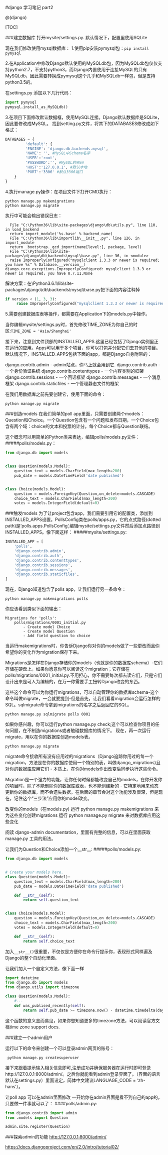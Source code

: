 #django 学习笔记 part2

@(django)


[TOC]

###建立数据库
打开mysite/settings.py.
默认情况下，配置里使用SQLite

现在我们修改使用mysql数据库：
1.使用pip安装pymysql包：`pip install pymysql` 

2.在Application中修改Django默认使用的MySQLdb包，因为MySQLdb包仅仅支持python2.7，不支持python3，而Django内置使用于连接MySQL的只有MySQLdb，因此需要转换成pymysql这个几乎和MySQLdb一样包，但是支持python3.5的。

在settings.py 添加以下几行代码：

```python
import pymysql  
pymysql.install_as_MySQLdb() 
```

3.在项目下面修改默认数据框，使用MySQL连接。Django默认数据库是SQLite，因此要修改成MySQL。
找到setting.py文件，将其下的DATABASES修改成如下格式：


```python
DATABASES = {  
	     'default': {  
	     'ENGINE': 'django.db.backends.mysql',  
	     'NAME': '', #MySQL中Schema名字  
	     'USER':'root',  
	     'PASSWORD':'', #MySQL的密码  
	     'HOST':'127.0.0.1', #默认本地  
	     'PORT':'3306' #默认3306端口  
    }  
}  
```

4.执行manage.py操作：在项目文件下打开CMD执行：

```
python manage.py makemigrations  
python manage.py migrate  
```

执行中可能会输出错误日志：

```
  File "C:\Python36\lib\site-packages\django\db\utils.py", line 110, in load_backend
  return import_module('%s.base' % backend_name)
  File "C:\Python36\lib\importlib\__init__.py", line 126, in import_module
  return _bootstrap._gcd_import(name[level:], package, level)
  File "C:\Python36\lib\site-packages\django\db\backends\mysql\base.py", line 36, in <module>
  raise ImproperlyConfigured("mysqlclient 1.3.3 or newer is required; you have %s" % Database.__version__)
django.core.exceptions.ImproperlyConfigured: mysqlclient 1.3.3 or newer is required; you have 0.7.11.None
```
解决方案：在\Python3.6.1\lib\site-packages\django\db\backends\mysql\base.py把下面的内容注释掉

```python
if version < (1, 3, 3):
     raise ImproperlyConfigured("mysqlclient 1.3.3 or newer is required; you have %s" % Database.__version__)
```

5.需要创建数据库表等操作，都需要在Application下的models.py中操作。


当你编辑mysite/settings.py时，首先修改TIME_ZONE为你自己的时区:`TIME_ZONE = 'Asia/Shanghai'`


接下来，注意到文件顶部的INSTALLED_APPS.这里已经包括了Django实例里正在运行的应用。Apps可以用于多个项目，你可以打包并分配它们去其他的项目。
默认情况下，INSTALLED_APPS包括下面的app，都是Django自身附带的：

django.contrib.admin - admin站点，你马上就会用到它.
django.contrib.auth - 一个身份验证系统
django.contrib.contenttypes - 一个内容类别的框架
django.contrib.sessions - 一个回话框架
django.contrib.messages - 一个消息框架
django.contrib.staticfiles - 一个管理静态文件的框架

在我们用数据库之前先要创建它，使用下面的命令：


```
python manage.py migrate
```


###创造models
在我们简单的poll app里面，只需要创建两个models：Question和Choice。一个Question包含有一个问题和发布日期，一个Choice包含有两个域：choice的文本和投票的计分。每个Choice都与Question联结。

这个概念可以用简单的Python类来表达，编辑polls/models.py文件：
#####polls/models.py：

```python
from django.db import models


class Question(models.Model):
    question_text = models.CharField(max_length=200)
    pub_date = models.DateTimeField('date published')


class Choice(models.Model):
    question = models.ForeignKey(Question,on_delete=models.CASCADE)
    choice_text = models.CharField(max_length=200)
    votes = models.IntegerField(default=0)
```


###触发models
为了让project包含app，我们需要引用它的配置类，添加到INSTALLED_APPS设置。PollsConfig类在polls/apps.py，它的点式路径(dotted path)是’polls.apps.PollsConfig‘,编辑mysite/settings.py文件然后添加点路径到INSTALLED_APPS。像下面这样：
#####mysite/settings.py:

```python
INSTALLED_APP = [
    'polls',
    'django.contrib.admin',
    'django.contrib.auth',
    'django.contrib.contenttypes',
    'django.contrib.sessions',
    'django.contrib.messages',
    'django.contrib.staticfiles',
]
```

现在，Django知道包含了polls app，让我们运行另一条命令：

```
python manage.py makemigrations polls
```

你应该看到类似下面的输出：

```
Migrations for 'polls':
    polls/migrations/0001_initial.py
        - Create model Choice
        - Create model Question
        - Add field question to choice
```

当运行makemigrations时，你告诉Django你对你的models做了一些更改而且你希望你的变化作为migration保存下来。

Migrations是怎样在Django存储你的models（也就是你的数据库schema）-它们存储在硬盘上。如果你愿意你可以阅读这个migration；它存储在polls/migrations/0001_initial.py.不用担心，你不需要每次都去读它们，只是它们设计出来是可人为编辑的，在万一你需要手工扭转Django改变的东西。

这些这个命令可以为你运行migrations，可以自动管理你的数据库schema-这个命令叫做migrate，一会就要提到-但是首先，让我们看看migration会运行怎样的SQL。sqlmigrate命令拿到migrations的名字之后返回它的SQL。

```
python manage.py sqlmigrate polls 0001
```

如果你感兴趣，你可以运行python manage.py check;这个可以检查你项目的任何问题，在不制造migrations或者触碰数据库的情况下。
现在，再一次运行migrate，用以在你的数据库创造models表。

```
python manage.py migrate
```

migrate命令接收所有没有应用过的migrations（Django追踪你用过的每一个migration，方法是在你的数据库使用一个特别的表，叫做django_migrations)且对你的数据库应用它们 - 本质上，在你对models作出改变后同步执行这些命令。

Migration是一个强力的功能，让你任何时候都能改变自己的models，在你开发你的项目时，除了不能删除你的数据库或表，也不能创建新的 - 它特定地用来动态更新你的数据库，而不会遗失数据。在后面的章节会对这个功能涉及很深，但是现在，记住这个“三步法”应用你的model改变。

改变你的models（在models.py)
运行 python manage.py makemigrations 来为这些变化创建migrations
运行 python manage.py migrate 来对数据库应用这些变化


阅读 django-admin documentation，里面有完整的信息，可以在里面获取 manage.py 工具的用法。

让我们为Question和Choice添加一个__str__:
#####polls/models.py:

```python
from django.db import models


# Create your models here.
class Question(models.Model):
    question_text = models.CharField(max_length=200)
    pub_date = models.DateTimeField('date published')

    def __str__(self):
        return self.question_text


class Choice(models.Model):
    question = models.ForeignKey(Question,on_delete=models.CASCADE)
    choice_text = models.CharField(max_length=200)
    votes = models.IntegerField(default=0)

    def __str__(self):
        return self.choice_text

```

加入`__str__()`很重要，不仅仅是方便你在命令行提示你，表现形式同样遍及Django的整个自动化里面。

让我们加入一个自定义方法，像下面一样

```python
import datetime
from django.db import models
from django.utils import timezone

class Question(models.Model):
    #...
    def was_publised_recently(self):
        return self.pub_date >= timezone.now() - datetime.timedelta(days=1)
```

这个函数的意义显而易见，如果你想知道更多的timezone方法，可以阅读官方文档time zone support docs.


###建立一个admin用户

运行以下的命令来创建一个可以登录admin网页的账号：

```
 python manage.py createsuperuser
```
接下来跟着提示输入相关信息即可,注册成功并确保服务器在运行时即可登录http://127.0.0.1:8000/admin/。之后你就能看到admin登录界面了。（界面的语言默认在settings.py）里面设定，简体中文建议LANGUAGE_CODE = ‘zh-hans’）。


让poll app 可以在admin里面修改
一开始你在admin界面是看不到自己的app的，只要做一件事就可以了：
####polls/admin.py:

```python
from django.contrib import admin
from .models import Question

admin.site.register(Question)
```

###探索admin的功能
http://127.0.0.1:8000/admin/


https://docs.djangoproject.com/en/2.0/intro/tutorial02/